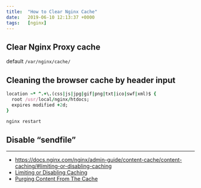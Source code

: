 ```yaml
---
title:  "How to Clear Nginx Cache"
date:   2019-06-10 12:13:37 +0000
tags:   [nginx]
---
```


## Clear Nginx Proxy cache

default `/var/nginx/cache/`

## Cleaning the browser cache by header input

```ruby
location ~* ^.+\.(css|js|jpg|gif|png|txt|ico|swf|xml)$ {
  root /usr/local/nginx/htdocs;
  expires modified +2d;
}
```

```bash
nginx restart
```

## Disable “sendfile”



---
- https://docs.nginx.com/nginx/admin-guide/content-cache/content-caching/#limiting-or-disabling-caching
- [Limiting or Disabling Caching](https://www.techietown.info/2017/03/how-to-deleteclear-nginx-cache/)
- [Purging Content From The Cache](https://docs.nginx.com/nginx/admin-guide/content-cache/content-caching/#purging-content-from-the-cache)